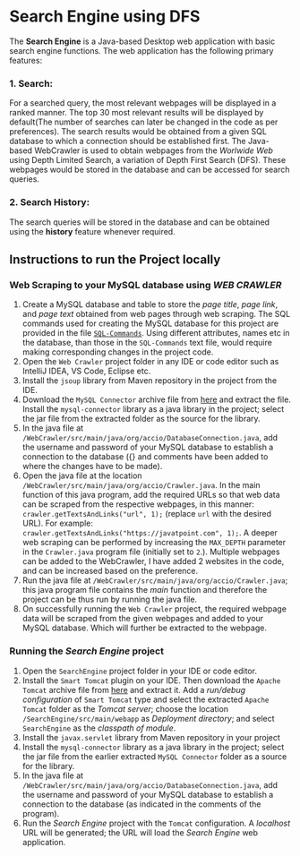 # Search Engine using DFS
The **Search Engine** is a Java-based Desktop web application with basic search engine functions.
The web application has the following primary features:
  ### 1. Search:
  For a searched query, the most relevant webpages will be displayed in a ranked manner. The top 30 most relevant results will be displayed by default(The number of searches can later be changed in the code as per preferences).
  The search results would be obtained from a given SQL database to which a connection should be established first.
  The Java-based WebCrawler is used to obtain webpages from the _Worlwide Web_ using Depth Limited Search, a variation of Depth First Search (DFS). These webpages would be stored in the database and can be accessed for search queries.
  ### 2.  Search History:
  The search queries will be stored in the database and can be obtained using the **history** feature whenever required.

## Instructions to run the Project locally
### Web Scraping to your MySQL database using _WEB CRAWLER_
1. Create a MySQL database and table to store the _page title_, _page link_, and _page text_ obtained from web pages through web scraping. The SQL commands used for creating the MySQL database for this project are provided in the  file [```SQL-Commands```](https://github.com/Kashyap-Bhvajjula/Search-Engine/blob/main/SQL-Commands). Using different attributes, names etc in the database, than those in the ```SQL-Commands``` text file, would require making corresponding changes in the project code.  
2.  Open the ```Web Crawler``` project folder in any IDE or code editor such as IntelliJ IDEA, VS Code, Eclipse etc.  
3. Install the ```jsoup``` library from Maven repository in the project from the IDE.  
4. Download the ```MySQL Connector``` archive file from [here](https://dev.mysql.com/downloads/connector/j/) and extract the file. Install  the ```mysql-connector``` library as a java library in the project; select the jar file from the extracted folder as the source for the library.  
5. In the java file at ```/WebCrawler/src/main/java/org/accio/DatabaseConnection.java```, add the username and password of your MySQL database to establish a connection to the database ({} and comments have been added to where the changes have to be made).  
6. Open the java file at the location ```/WebCrawler/src/main/java/org/accio/Crawler.java```. In the main function of this java program, add the required URLs so that web data can be scraped from the respective webpages, in this manner: ```crawler.getTextsAndLinks("url", 1);``` (replace ```url``` with the desired URL). For example: ```crawler.getTextsAndLinks("https://javatpoint.com", 1);```. A deeper web scraping can be performed by increasing the ```MAX_DEPTH``` parameter in the ```Crawler.java``` program file (initially set to ```2```.). Multiple webpages can be added to the WebCrawler, I have added 2 websites in the code, and can be increased based on the preference. 
7.  Run the java file at ```/WebCrawler/src/main/java/org/accio/Crawler.java```; this java program file contains the _main_ function and therefore the project can be thus run by running the java file.  
8.  On successfully running the ```Web Crawler``` project, the required webpage data will be scraped from the given webpages and added to your MySQL database. Which will further be extracted to the webpage.

### Running the _Search Engine_ project
1. Open the ```SearchEngine``` project folder in your IDE or code editor.  
2. Install the ```Smart Tomcat``` plugin on your IDE. Then download the ```Apache Tomcat``` archive file from [here](https://tomcat.apache.org/download-90.cgi) and extract it. Add a _run/debug configuration_ of ```Smart Tomcat``` type and select the extracted ```Apache Tomcat``` folder as the _Tomcat server_; choose the location ```/SearchEngine/src/main/webapp``` as _Deployment directory_; and select ```SearchEngine``` as the _classpath of module_.  
3. Install the ```javax.servlet``` library from Maven repository in your project
4. Install  the ```mysql-connector``` library as a java library in the project; select the jar file from the earlier extracted ```MySQL Connector``` folder as a source for the library.  
5. In the java file at ```/WebCrawler/src/main/java/org/accio/DatabaseConnection.java```, add the username and password of your MySQL database to establish a connection to the database (as indicated in the comments of the program).  
6. Run the _Search Engine_ project with the ```Tomcat``` configuration. A _localhost_ URL will be generated; the URL will load the _Search Engine_ web application.
